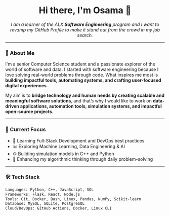 <h1 align="center">Hi there, I'm Osama 👋</h1>

<p align="center">
  <em>I am a learner of the ALX <strong>Software Engineering</strong> program and I want to revamp my GitHub Profile to make it stand out from the crowd in my job search.</em>
</p>

---

### 🚀 About Me

I'm a senior Computer Science student and a passionate explorer of the world of software and data. I started with software engineering because I love solving real-world problems through code. What inspires me most is **building impactful tools, automating systems, and crafting user-focused digital experiences**.

My aim is to **bridge technology and human needs by creating scalable and meaningful software solutions**, and that’s why I would like to work on **data-driven applications, automation tools, simulation systems, and impactful open-source projects**.

---

### 💼 Current Focus

- 🌱 Learning Full-Stack Development and DevOps best practices  
- 📊 Exploring Machine Learning, Data Engineering & AI  
- ⚙️ Building simulation models in C++ and Python  
- 🧠 Enhancing my algorithmic thinking through daily problem-solving

---

### 🛠️ Tech Stack

```html
Languages: Python, C++, JavaScript, SQL  
Frameworks: Flask, React, Node.js  
Tools: Git, Docker, Bash, Linux, Pandas, NumPy, Scikit-learn  
Database: MySQL, SQLite, PostgreSQL  
Cloud/DevOps: GitHub Actions, Docker, Linux CLI  
